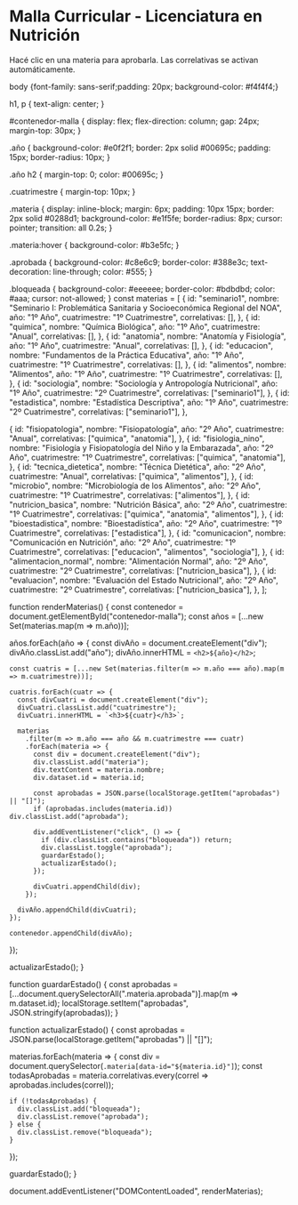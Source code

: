 <!DOCTYPE html>
<html lang="es">
<head>
  <meta charset="UTF-8" />
  <meta name="viewport" content="width=device-width, initial-scale=1.0"/>
  <title>Malla Curricular - Lic. en Nutrición</title>
  <link rel="stylesheet" href="style.css" />
</head>
<body>
<h1>Malla Curricular - Licenciatura en Nutrición</h1>
  <p>Hacé clic en una materia para aprobarla. Las correlativas se activan automáticamente.</p>
  <div id="contenedor-malla"></div>
  <script src="script.js"></script>
</body>
</html>
body {font-family: sans-serif;padding: 20px;  background-color: #f4f4f4;}

h1, p {
  text-align: center;
}

#contenedor-malla {
  display: flex;
  flex-direction: column;
  gap: 24px;
  margin-top: 30px;
}

.año {
  background-color: #e0f2f1;
  border: 2px solid #00695c;
  padding: 15px;
  border-radius: 10px;
}

.año h2 {
  margin-top: 0;
  color: #00695c;
}

.cuatrimestre {
  margin-top: 10px;
}

.materia {
  display: inline-block;
  margin: 6px;
  padding: 10px 15px;
  border: 2px solid #0288d1;
  background-color: #e1f5fe;
  border-radius: 8px;
  cursor: pointer;
  transition: all 0.2s;
}

.materia:hover {
  background-color: #b3e5fc;
}

.aprobada {
  background-color: #c8e6c9;
  border-color: #388e3c;
  text-decoration: line-through;
  color: #555;
}

.bloqueada {
  background-color: #eeeeee;
  border-color: #bdbdbd;
  color: #aaa;
  cursor: not-allowed;
}
const materias = [
  {
    id: "seminario1",
    nombre: "Seminario I: Problemática Sanitaria y Socioeconómica Regional del NOA",
    año: "1º Año",
    cuatrimestre: "1º Cuatrimestre",
    correlativas: [],
  },
  {
    id: "quimica",
    nombre: "Química Biológica",
    año: "1º Año",
    cuatrimestre: "Anual",
    correlativas: [],
  },
  {
    id: "anatomia",
    nombre: "Anatomía y Fisiología",
    año: "1º Año",
    cuatrimestre: "Anual",
    correlativas: [],
  },
  {
    id: "educacion",
    nombre: "Fundamentos de la Práctica Educativa",
    año: "1º Año",
    cuatrimestre: "1º Cuatrimestre",
    correlativas: [],
  },
  {
    id: "alimentos",
    nombre: "Alimentos",
    año: "1º Año",
    cuatrimestre: "1º Cuatrimestre",
    correlativas: [],
  },
  {
    id: "sociologia",
    nombre: "Sociología y Antropología Nutricional",
    año: "1º Año",
    cuatrimestre: "2º Cuatrimestre",
    correlativas: ["seminario1"],
  },
  {
    id: "estadistica",
    nombre: "Estadística Descriptiva",
    año: "1º Año",
    cuatrimestre: "2º Cuatrimestre",
    correlativas: ["seminario1"],
  },

  {
    id: "fisiopatologia",
    nombre: "Fisiopatología",
    año: "2º Año",
    cuatrimestre: "Anual",
    correlativas: ["quimica", "anatomia"],
  },
  {
    id: "fisiologia_nino",
    nombre: "Fisiología y Fisiopatología del Niño y la Embarazada",
    año: "2º Año",
    cuatrimestre: "1º Cuatrimestre",
    correlativas: ["quimica", "anatomia"],
  },
  {
    id: "tecnica_dietetica",
    nombre: "Técnica Dietética",
    año: "2º Año",
    cuatrimestre: "Anual",
    correlativas: ["quimica", "alimentos"],
  },
  {
    id: "microbio",
    nombre: "Microbiología de los Alimentos",
    año: "2º Año",
    cuatrimestre: "1º Cuatrimestre",
    correlativas: ["alimentos"],
  },
  {
    id: "nutricion_basica",
    nombre: "Nutrición Básica",
    año: "2º Año",
    cuatrimestre: "1º Cuatrimestre",
    correlativas: ["quimica", "anatomia", "alimentos"],
  },
  {
    id: "bioestadistica",
    nombre: "Bioestadística",
    año: "2º Año",
    cuatrimestre: "1º Cuatrimestre",
    correlativas: ["estadistica"],
  },
  {
    id: "comunicacion",
    nombre: "Comunicación en Nutrición",
    año: "2º Año",
    cuatrimestre: "1º Cuatrimestre",
    correlativas: ["educacion", "alimentos", "sociologia"],
  },
  {
    id: "alimentacion_normal",
    nombre: "Alimentación Normal",
    año: "2º Año",
    cuatrimestre: "2º Cuatrimestre",
    correlativas: ["nutricion_basica"],
  },
  {
    id: "evaluacion",
    nombre: "Evaluación del Estado Nutricional",
    año: "2º Año",
    cuatrimestre: "2º Cuatrimestre",
    correlativas: ["nutricion_basica"],
  },
];

function renderMaterias() {
  const contenedor = document.getElementById("contenedor-malla");
  const años = [...new Set(materias.map(m => m.año))];

  años.forEach(año => {
    const divAño = document.createElement("div");
    divAño.classList.add("año");
    divAño.innerHTML = `<h2>${año}</h2>`;

    const cuatris = [...new Set(materias.filter(m => m.año === año).map(m => m.cuatrimestre))];

    cuatris.forEach(cuatr => {
      const divCuatri = document.createElement("div");
      divCuatri.classList.add("cuatrimestre");
      divCuatri.innerHTML = `<h3>${cuatr}</h3>`;

      materias
        .filter(m => m.año === año && m.cuatrimestre === cuatr)
        .forEach(materia => {
          const div = document.createElement("div");
          div.classList.add("materia");
          div.textContent = materia.nombre;
          div.dataset.id = materia.id;

          const aprobadas = JSON.parse(localStorage.getItem("aprobadas") || "[]");
          if (aprobadas.includes(materia.id)) div.classList.add("aprobada");

          div.addEventListener("click", () => {
            if (div.classList.contains("bloqueada")) return;
            div.classList.toggle("aprobada");
            guardarEstado();
            actualizarEstado();
          });

          divCuatri.appendChild(div);
        });

      divAño.appendChild(divCuatri);
    });

    contenedor.appendChild(divAño);
  });

  actualizarEstado();
}

function guardarEstado() {
  const aprobadas = [...document.querySelectorAll(".materia.aprobada")].map(m => m.dataset.id);
  localStorage.setItem("aprobadas", JSON.stringify(aprobadas));
}

function actualizarEstado() {
  const aprobadas = JSON.parse(localStorage.getItem("aprobadas") || "[]");

  materias.forEach(materia => {
    const div = document.querySelector(`.materia[data-id="${materia.id}"]`);
    const todasAprobadas = materia.correlativas.every(correl => aprobadas.includes(correl));

    if (!todasAprobadas) {
      div.classList.add("bloqueada");
      div.classList.remove("aprobada");
    } else {
      div.classList.remove("bloqueada");
    }
  });

  guardarEstado();
}

document.addEventListener("DOMContentLoaded", renderMaterias);
